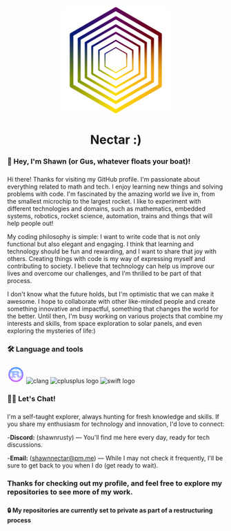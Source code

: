 <div align="center">
  <img height="250" src="https://github.com/ShawnNectar/ShawnNectar/blob/abedecbd9009c2e502766638cf48398d30bc20cb/nectar_logo_transparent-01.png"  />
</div>

###

<h1 align="center">Nectar :)</h1>

###

<h3 align="left">🧑 Hey, I'm Shawn (or Gus, whatever floats your boat)!</h3>

###

<p align="left">
  Hi there! Thanks for visiting my GitHub profile. I'm passionate about everything related to math and tech. I enjoy learning new things and solving problems with code. I'm fascinated by the amazing world we live in, from the smallest microchip to the largest rocket. I like to experiment with different technologies and domains, such as mathematics, embedded systems, robotics, rocket science, automation, trains and things that will help people out!

  My coding philosophy is simple: I want to write code that is not only functional but also elegant and engaging. I think that learning and technology should be fun and rewarding, and I want to share that joy with others. Creating things with code is my way of     expressing myself and contributing to society. I believe that technology can help us improve our lives and overcome our challenges, and I'm thrilled to be part of that process.

  I don't know what the future holds, but I'm optimistic that we can make it awesome. I hope to collaborate with other like-minded people and create something innovative and impactful, something that changes the world for the better. Until then, I'm busy working on various projects that combine my interests and skills, from space exploration to solar panels, and even exploring the mysteries of life:)</p>

###

<h3 align="left">🛠 Language and tools</h3>

###
<div align="left">
  <img src="https://github.com/ShawnNectar/ShawnNectar/blob/main/rust-decent.png" height="40" width="40" alt="rust logo" />

  <img src="https://cdn.jsdelivr.net/gh/devicons/devicon/icons/c/c-original.svg" height="40" width="52" alt="clang"  />

  <img src="https://cdn.jsdelivr.net/gh/devicons/devicon/icons/cplusplus/cplusplus-original.svg" height="40" width="52" alt="cplusplus logo"  />

  <img src="https://cdn.jsdelivr.net/gh/devicons/devicon/icons/swift/swift-original.svg" height="40" width="52" alt="swift logo"  />
  
###

<h3 align="left">👨‍💻 Let's Chat!</h3>

###

<p align="left">I'm a self-taught explorer, always hunting for fresh knowledge and skills. If you share my enthusiasm for technology and innovation, I'd love to connect:</p>

-**Discord:** (shawnrusty) — You'll find me here every day, ready for tech discussions.

-**Email:** (shawnnectar@pm.me) — While I may not check it frequently, I'll be sure to get back to you when I do (get ready to wait).

###

<h3 align="left"> Thanks for checking out my profile, and feel free to explore my repositories to see more of my work. </h3>

###

<h4> 🔒 My repositories are currently set to private as part of a restructuring process </h4>
